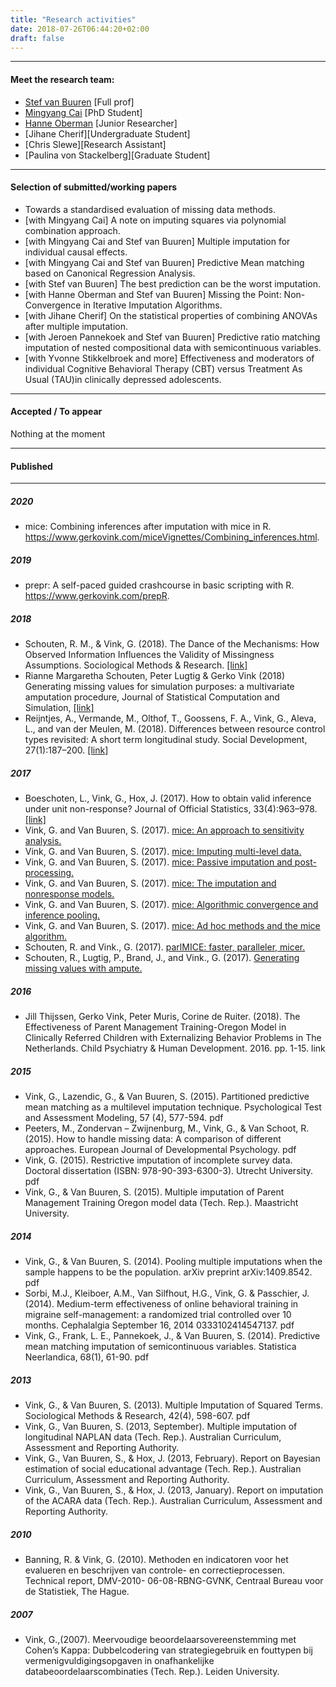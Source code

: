 ```yaml
---
title: "Research activities"
date: 2018-07-26T06:44:20+02:00
draft: false
---
```


---

#### Meet the research team:
- [Stef van Buuren](www.stefvanbuuren.name) [Full prof]
- [Mingyang Cai](https://www.uu.nl/staff/mcai) [PhD Student]
- [Hanne Oberman](https://github.com/hanneoberman)  [Junior Researcher]
- [Jihane Cherif][Undergraduate Student]
- [Chris Slewe][Research Assistant]
- [Paulina von Stackelberg][Graduate Student]

---

#### Selection of submitted/working papers
- Towards a standardised evaluation of missing data methods.
- [with Mingyang Cai] A note on imputing squares via polynomial combination approach.
- [with Mingyang Cai and Stef van Buuren] Multiple imputation for individual causal effects.
- [with Mingyang Cai and Stef van Buuren] Predictive Mean matching based on Canonical Regression Analysis.
- [with Stef van Buuren] The best prediction can be the worst imputation.
- [with Hanne Oberman and Stef van Buuren] Missing the Point: Non-Convergence in Iterative Imputation Algorithms.
- [with Jihane Cherif] On the statistical properties of combining ANOVAs after multiple imputation.
- [with Jeroen Pannekoek and Stef van Buuren] Predictive ratio matching imputation of nested compositional data with semicontinuous variables.
- [with Yvonne Stikkelbroek and more] Effectiveness and moderators of  individual Cognitive Behavioral Therapy (CBT) versus Treatment As Usual (TAU)in clinically depressed adolescents.

---

#### Accepted / To appear

Nothing at the moment

---

#### Published

---

##### 2020
- mice: Combining inferences after imputation with mice in R. https://www.gerkovink.com/miceVignettes/Combining_inferences.html.

##### 2019
- prepr: A self-paced guided crashcourse in basic scripting with R. https://www.gerkovink.com/prepR.

##### 2018
- Schouten, R. M., & Vink, G. (2018). The Dance of the Mechanisms: How Observed Information Influences the Validity of Missingness Assumptions. Sociological Methods & Research. [[link]](https://doi.org/10.1177/0049124118799376)
- Rianne Margaretha Schouten, Peter Lugtig & Gerko Vink (2018) Generating missing values for simulation purposes: a multivariate amputation procedure, Journal of Statistical Computation and Simulation, [[link]](https://doi.org/10.1080/00949655.2018.1491577)
- Reijntjes, A., Vermande, M., Olthof, T., Goossens, F. A., Vink, G., Aleva, L., and van der Meulen, M. (2018). Differences between resource control types revisited: A short term longitudinal study. Social Development, 27(1):187–200. [[link]](http://onlinelibrary.wiley.com/doi/10.1111/sode.12257/full)

##### 2017
- Boeschoten, L., Vink, G., Hox, J. (2017). How to obtain valid inference under unit non-response? Journal of Official Statistics, 33(4):963–978. [[link]](https://www.degruyter.com/downloadpdf/j/jos.2017.33.issue-4/jos-2017-0045/jos-2017-0045.pdf)
- Vink, G. and Van Buuren, S. (2017). [mice: An approach to sensitivity analysis.](https://gerkovink.github.io/miceVignettes/Sensitivity_analysis/Sensitivity_analysis.html)
- Vink, G. and Van Buuren, S. (2017). [mice: Imputing multi-level data.](https://gerkovink.github.io/miceVignettes/Multi_level/Multi_level_data.html)
- Vink, G. and Van Buuren, S. (2017). [mice: Passive imputation and post- processing.](https://gerkovink.github.io/miceVignettes/Passive_Post_processing/Passive_imputation_post_processing.html)
- Vink, G. and Van Buuren, S. (2017). [mice: The imputation and nonresponse models.](https://gerkovink.github.io/miceVignettes/Missingness_inspection/Missingness_inspection.html)
- Vink, G. and Van Buuren, S. (2017). [mice: Algorithmic convergence and inference pooling.](https://gerkovink.github.io/miceVignettes/Convergence_pooling/Convergence_and_pooling.html)
- Vink, G. and Van Buuren, S. (2017). [mice: Ad hoc methods and the mice algorithm.](https://gerkovink.github.io/miceVignettes/Ad_hoc_and_mice/Ad_hoc_methods.html)
- Schouten, R. and Vink., G. (2017). [parlMICE: faster, paralleler, micer.](https://gerkovink.github.io/parlMICE/Vignette_parlMICE.html)
- Schouten, R., Lugtig, P., Brand, J., and Vink., G. (2017). [Generating missing values with ampute.](https://github.com/RianneSchouten/mice/tree/master/vignettes.)

##### 2016
- Jill Thijssen, Gerko Vink, Peter Muris, Corine de Ruiter. (2018). The Effectiveness of Parent Management Training-Oregon Model in Clinically Referred Children with Externalizing Behavior Problems in The Netherlands. Child Psychiatry & Human Development. 2016. pp. 1-15. link

##### 2015
- Vink, G., Lazendic, G., & Van Buuren, S. (2015). Partitioned predictive mean matching as a multilevel imputation technique. Psychological Test and Assessment Modeling, 57 (4), 577-594. pdf
- Peeters, M., Zondervan – Zwijnenburg, M., Vink, G., & Van Schoot, R. (2015). How to handle missing data: A comparison of different approaches. European Journal of Developmental Psychology. pdf
- Vink, G. (2015). Restrictive imputation of incomplete survey data. Doctoral dissertation (ISBN: 978-90-393-6300-3). Utrecht University. pdf
- Vink, G., & Van Buuren, S. (2015). Multiple imputation of Parent Management Training Oregon model data (Tech. Rep.). Maastricht University.

##### 2014
- Vink, G., & Van Buuren, S. (2014). Pooling multiple imputations when the sample happens to be the population. arXiv preprint arXiv:1409.8542. pdf
- Sorbi, M.J., Kleiboer, A.M., Van Silfhout, H.G., Vink, G. & Passchier, J. (2014). Medium-term effectiveness of online behavioral training in migraine self-management: a randomized trial controlled over 10 months. Cephalalgia September 16, 2014 0333102414547137. pdf
- Vink, G., Frank, L. E., Pannekoek, J., & Van Buuren, S. (2014). Predictive mean matching imputation of semicontinuous variables. Statistica Neerlandica, 68(1), 61-90. pdf

##### 2013
- Vink, G., & Van Buuren, S. (2013). Multiple Imputation of Squared Terms. Sociological Methods & Research, 42(4), 598-607. pdf
- Vink, G., Van Buuren, S. (2013, September). Multiple imputation of longitudinal NAPLAN data (Tech. Rep.). Australian Curriculum, Assessment and Reporting Authority.
- Vink, G., Van Buuren, S., & Hox, J. (2013, February). Report on Bayesian estimation of social educational advantage (Tech. Rep.). Australian Curriculum, Assessment and Reporting Authority.
- Vink, G., Van Buuren, S., & Hox, J. (2013, January). Report on imputation of the ACARA data (Tech. Rep.). Australian Curriculum, Assessment and Reporting Authority.

##### 2010
- Banning, R. & Vink, G. (2010). Methoden en indicatoren voor het evalueren en beschrijven van controle- en correctieprocessen. Technical report, DMV-2010- 06-08-RBNG-GVNK, Centraal Bureau voor de Statistiek, The Hague.

##### 2007
- Vink, G.,(2007). Meervoudige beoordelaarsovereenstemming met Cohen’s Kappa: Dubbelcodering van strategiegebruik en fouttypen bij vermenigvuldigingsopgaven in onafhankelijke databeoordelaarscombinaties (Tech. Rep.). Leiden University.
